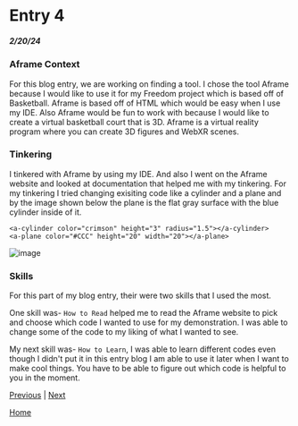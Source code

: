 # Entry 4
##### 2/20/24

### Aframe Context
For this blog entry, we are working on finding a tool. I chose the tool Aframe because I would like to use it for my Freedom project which is based off of Basketball. Aframe is based off of HTML which would be easy when I use my IDE. Also Aframe would be fun to work with because I would like to create a virtual basketball court that is 3D. Aframe is a virtual reality program where you can create 3D figures and WebXR scenes. 


### Tinkering
I tinkered with Aframe by using my IDE. And also I went on the Aframe website and looked at documentation that helped me with my tinkering. For my tinkering I tried changing exisiting code like a cylinder and a plane and by the image shown below the plane is the flat gray surface with the blue cylinder inside of it.
```
<a-cylinder color="crimson" height="3" radius="1.5"></a-cylinder>
<a-plane color="#CCC" height="20" width="20"></a-plane>
```
![image](https://github.com/Vanessaa4793/sep10-freedom-project/assets/146861977/3239d766-f313-4c60-9b3b-3322f1f668f8)

### Skills 
For this part of my blog entry, their were two skills that I used the most.

One skill was-
`How to Read` helped me to read the Aframe website to pick and choose which code I wanted to use for my demonstration. I was able to change some of the code to my liking of what I wanted to see.

My next skill was-
`How to Learn`, I was able to learn different codes even though I didn't put it in this entry blog I am able to use it later when I want to make cool things. You have to be able to figure out which code is helpful to you in the moment.

[Previous](entry03.md) | [Next](entry05.md)

[Home](../README.md)
